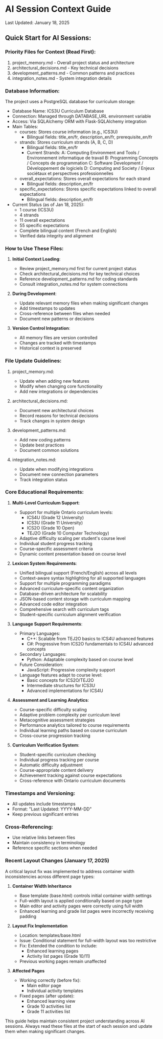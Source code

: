 # AI Session Context Guide
Last Updated: January 18, 2025

## Quick Start for AI Sessions:

### Priority Files for Context (Read First):
1. project_memory.md - Overall project status and architecture
2. architectural_decisions.md - Key technical decisions
3. development_patterns.md - Common patterns and practices
4. integration_notes.md - System integration details

### Database Information:
The project uses a PostgreSQL database for curriculum storage:
- Database Name: ICS3U Curriculum Database
- Connection: Managed through DATABASE_URL environment variable
- Access: Via SQLAlchemy ORM with Flask-SQLAlchemy integration
- Main Tables:
  * courses: Stores course information (e.g., ICS3U)
    - Bilingual fields: title_en/fr, description_en/fr, prerequisite_en/fr
  * strands: Stores curriculum strands (A, B, C, D)
    - Bilingual fields: title_en/fr
    - Current Strands:
      A: Computing Environment and Tools / Environnement informatique de travail
      B: Programming Concepts / Concepts de programmation
      C: Software Development / Développement de logiciels
      D: Computing and Society / Enjeux sociétaux et perspectives professionnelles
  * overall_expectations: Stores overall expectations for each strand
    - Bilingual fields: description_en/fr
  * specific_expectations: Stores specific expectations linked to overall expectations
    - Bilingual fields: description_en/fr
- Current Status (as of Jan 18, 2025):
  * 1 course (ICS3U)
  * 4 strands
  * 11 overall expectations
  * 55 specific expectations
  * Complete bilingual content (French and English)
  * Verified data integrity and alignment

### How to Use These Files:

1. **Initial Context Loading**:
   - Review project_memory.md first for current project status
   - Check architectural_decisions.md for key technical choices
   - Reference development_patterns.md for coding standards
   - Consult integration_notes.md for system connections

2. **During Development**:
   - Update relevant memory files when making significant changes
   - Add timestamps to updates
   - Cross-reference between files when needed
   - Document new patterns or decisions

3. **Version Control Integration**:
   - All memory files are version controlled
   - Changes are tracked with timestamps
   - Historical context is preserved

### File Update Guidelines:

1. project_memory.md:
   - Update when adding new features
   - Modify when changing core functionality
   - Add new integrations or dependencies

2. architectural_decisions.md:
   - Document new architectural choices
   - Record reasons for technical decisions
   - Track changes in system design

3. development_patterns.md:
   - Add new coding patterns
   - Update best practices
   - Document common solutions

4. integration_notes.md:
   - Update when modifying integrations
   - Document new connection parameters
   - Track integration status

### Core Educational Requirements:

1. **Multi-Level Curriculum Support**:
   - Support for multiple Ontario curriculum levels:
     * ICS4U (Grade 12 University)
     * ICS3U (Grade 11 University)
     * ICS2O (Grade 10 Open)
     * TEJ2O (Grade 10 Computer Technology)
   - Adaptive difficulty scaling per student's course level
   - Individual student progress tracking
   - Course-specific assessment criteria
   - Dynamic content presentation based on course level

2. **Lexicon System Requirements**:
   - Unified bilingual support (French/English) across all levels
   - Context-aware syntax highlighting for all supported languages
   - Support for multiple programming paradigms
   - Advanced curriculum-specific content organization
   - Database-driven architecture for scalability
   - JSON-based content storage with curriculum mapping
   - Advanced code editor integration
   - Comprehensive search with curriculum tags
   - Student-specific curriculum alignment verification

3. **Language Support Requirements**:
   - Primary Languages:
     * C++: Scalable from TEJ2O basics to ICS4U advanced features
     * C#: Progressive from ICS2O fundamentals to ICS4U advanced concepts
   - Secondary Languages:
     * Python: Adaptable complexity based on course level
   - Future Consideration:
     * JavaScript: Progressive complexity support
   - Language features adapt to course level:
     * Basic concepts for ICS2O/TEJ2O
     * Intermediate structures for ICS3U
     * Advanced implementations for ICS4U

4. **Assessment and Learning Analytics**:
   - Course-specific difficulty scaling
   - Adaptive problem complexity per curriculum level
   - Metacognitive assessment strategies
   - Performance analytics tailored to course requirements
   - Individual learning paths based on course curriculum
   - Cross-course progression tracking

5. **Curriculum Verification System**:
   - Student-specific curriculum checking
   - Individual progress tracking per course
   - Automatic difficulty adjustment
   - Course-appropriate content delivery
   - Achievement tracking against course expectations
   - Cross-reference with Ontario curriculum documents

### Timestamps and Versioning:
- All updates include timestamps
- Format: "Last Updated: YYYY-MM-DD"
- Keep previous significant entries

### Cross-Referencing:
- Use relative links between files
- Maintain consistency in terminology
- Reference specific sections when needed

### Recent Layout Changes (January 17, 2025)
A critical layout fix was implemented to address container width inconsistencies across different page types:

1. **Container Width Inheritance**
   - Base template (base.html) controls initial container width settings
   - Full-width layout is applied conditionally based on page type
   - Main editor and activity pages were correctly using full width
   - Enhanced learning and grade list pages were incorrectly receiving padding

2. **Layout Fix Implementation**
   - Location: templates/base.html
   - Issue: Conditional statement for full-width layout was too restrictive
   - Fix: Extended the condition to include:
     * Enhanced learning pages
     * Activity list pages (Grade 10/11)
   - Previous working pages remain unaffected

3. **Affected Pages**
   - Working correctly (before fix):
     * Main editor page
     * Individual activity templates
   - Fixed pages (after update):
     * Enhanced learning view
     * Grade 10 activities list
     * Grade 11 activities list

This guide helps maintain consistent project understanding across AI sessions. Always read these files at the start of each session and update them when making significant changes.